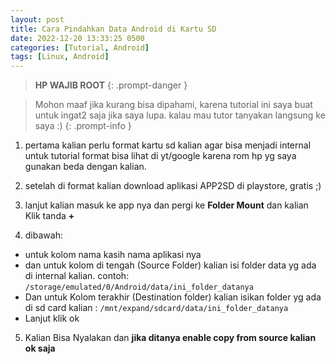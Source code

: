 ```yaml
---
layout: post
title: Cara Pindahkan Data Android di Kartu SD
date: 2022-12-20 13:33:25 0500
categories: [Tutorial, Android]
tags: [Linux, Android]
---
```


>**HP WAJIB ROOT**
{: .prompt-danger }

> Mohon maaf jika kurang bisa dipahami, karena tutorial ini saya buat untuk ingat2 saja jika saya lupa.
kalau mau tutor tanyakan langsung ke saya :)
{: .prompt-info }

1. pertama kalian perlu format kartu sd kalian agar bisa menjadi internal
untuk tutorial format bisa lihat di yt/google karena rom hp yg saya gunakan beda dengan kalian.

2. setelah di format kalian download aplikasi APP2SD di playstore, gratis ;)

3. lanjut kalian masuk ke app nya dan pergi ke **Folder Mount** dan kalian Klik tanda **+**

4. dibawah:
  - untuk kolom nama kasih nama aplikasi nya
  - dan untuk kolom di tengah (Source Folder) kalian isi folder data yg ada di internal kalian. contoh:
  `/storage/emulated/0/Android/data/ini_folder_datanya`
  - Dan untuk Kolom terakhir (Destination folder) kalian isikan folder yg ada di sd card kalian :
  `/mnt/expand/sdcard/data/ini_folder_datanya`
  - Lanjut klik ok

5. Kalian Bisa Nyalakan dan **jika ditanya enable copy from source kalian ok saja**

